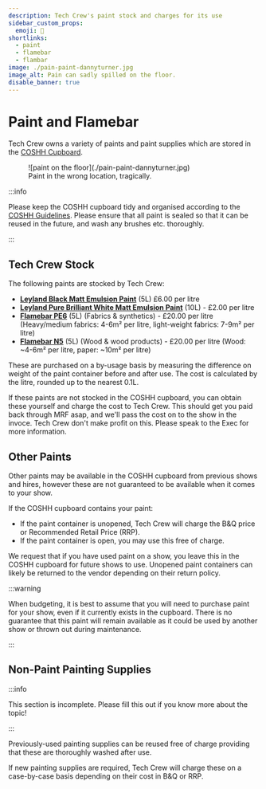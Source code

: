 ```yaml
---
description: Tech Crew's paint stock and charges for its use
sidebar_custom_props:
  emoji: 🎨
shortlinks:
  - paint
  - flamebar
  - flambar
image: ./pain-paint-dannyturner.jpg
image_alt: Pain can sadly spilled on the floor.
disable_banner: true
---
```


# Paint and Flamebar

Tech Crew owns a variety of paints and paint supplies which are stored in the
[COSHH Cupboard](../03-storage/coshh/index.md).

<figure>
![paint on the floor](./pain-paint-dannyturner.jpg)
<figcaption>Paint in the wrong location, tragically.</figcaption>
</figure>

:::info

Please keep the COSHH cupboard tidy and organised according to the [COSHH Guidelines](../03-storage/coshh/index.md).
Please ensure that all paint is sealed so that it can be reused in the future, and wash any brushes etc. thoroughly.

:::

## Tech Crew Stock

The following paints are stocked by Tech Crew:

- **[Leyland Black Matt Emulsion Paint](https://www.diy.com/departments/leyland-trade-black-matt-emulsion-paint-5l/1335267_BQ.prd)**
  (5L) £6.00 per litre
- **[Leyland Pure Brilliant White Matt Emulsion Paint](https://www.diy.com/departments/leyland-pure-brilliant-white-matt-emulsion-paint-10l/1335443_BQ.prd)**
  (10L) - £2.00 per litre
- **[Flamebar PE6](https://www.flints.co.uk/products/pg_PE6/FLA015)** (5L) (Fabrics & synthetics) - £20.00 per litre
  (Heavy/medium fabrics: 4-6m² per litre, light-weight fabrics: 7-9m² per litre)
- **[Flamebar N5](https://www.flints.co.uk/products/pg_N5/FLA012)** (5L) (Wood & wood products) - £20.00 per litre
  (Wood: ~4-6m² per litre, paper: ~10m² per litre)

These are purchased on a by-usage basis by measuring the difference on weight of the paint container before and after
use. The cost is calculated by the litre, rounded up to the nearest 0.1L.

If these paints are not stocked in the COSHH cupboard, you can obtain these yourself and charge the cost to Tech Crew.
This should get you paid back through MRF asap, and we'll pass the cost on to the show in the invoce. Tech Crew don't
make profit on this. Please speak to the Exec for more information.

## Other Paints

Other paints may be available in the COSHH cupboard from previous shows and hires, however these are not guaranteed to
be available when it comes to your show.

If the COSHH cupboard contains your paint:

- If the paint container is unopened, Tech Crew will charge the B&Q price or Recommended Retail Price (RRP).
- If the paint container is open, you may use this free of charge.

We request that if you have used paint on a show, you leave this in the COSHH cupboard for future shows to use. Unopened
paint containers can likely be returned to the vendor depending on their return policy.

:::warning

When budgeting, it is best to assume that you will need to purchase paint for your show, even if it currently exists in
the cupboard. There is no guarantee that this paint will remain available as it could be used by another show or thrown
out during maintenance.

:::

## Non-Paint Painting Supplies

:::info

This section is incomplete. Please fill this out if you know more about the topic!

:::

Previously-used painting supplies can be reused free of charge providing that these are thoroughly washed after use.

If new painting supplies are required, Tech Crew will charge these on a case-by-case basis depending on their cost in
B&Q or RRP.

